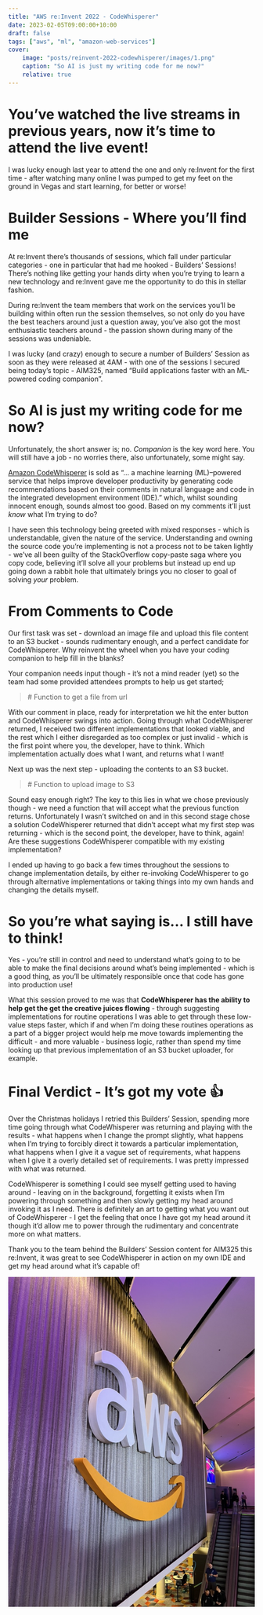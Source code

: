 ```yaml
---
title: "AWS re:Invent 2022 - CodeWhisperer"
date: 2023-02-05T09:00:00+10:00
draft: false
tags: ["aws", "ml", "amazon-web-services"]
cover:
    image: "posts/reinvent-2022-codewhisperer/images/1.png"
    caption: "So AI is just my writing code for me now?"
    relative: true
---
```


# You’ve watched the live streams in previous years, now it’s time to attend the live event!
I was lucky enough last year to attend the one and only re:Invent for the first time - after watching many online I was pumped to get my feet on the ground in Vegas and start learning, for better or worse!

# Builder Sessions - Where you’ll find me
At re:Invent there’s thousands of sessions, which fall under particular categories - one in particular that had me hooked - Builders’ Sessions!
There’s nothing like getting your hands dirty when you’re trying to learn a new technology and re:Invent gave me the opportunity to do this in stellar fashion.

During re:Invent the team members that work on the services you’ll be building within often run the session themselves, so not only do you have the best teachers around just a question away, you’ve also got the most enthusiastic teachers around - the passion shown during many of the sessions was undeniable.

I was lucky (and crazy) enough to secure a number of Builders’ Session as soon as they were released at 4AM - with one of the sessions I secured being today’s topic - AIM325, named “Build applications faster with an ML-powered coding companion”.

# So AI is just my writing code for me now?
Unfortunately, the short answer is; no. _Companion_ is the key word here. 
You will still have a job - no worries there, also unfortunately, some might say.

[Amazon CodeWhisperer](https://aws.amazon.com/codewhisperer/) is sold as “… a machine learning (ML)–powered service that helps improve developer productivity by generating code recommendations based on their comments in natural language and code in the integrated development environment (IDE).” which, whilst sounding innocent enough, sounds almost too good.
Based on my comments it’ll just _know_ what I’m trying to do?

I have seen this technology being greeted with mixed responses - which is understandable, given the nature of the service. 
Understanding and owning the source code you’re implementing is not a process not to be taken lightly - we’ve all been guilty of the StackOverflow copy-paste saga where you copy code, believing it’ll solve all your problems but instead up end up going down a rabbit hole that ultimately brings you no closer to goal of solving _your_ problem.

# From Comments to Code
Our first task was set - download an image file and upload this file content to an S3 bucket - sounds rudimentary enough, and a perfect candidate for CodeWhisperer. 
Why reinvent the wheel when you have your coding companion to help fill in the blanks?

Your companion needs input though - it’s not a mind reader (yet) so the team had some provided attendees prompts to help us get started;

> \# Function to get a file from url

With our comment in place, ready for interpretation we hit the enter button and CodeWhisperer swings into action.
Going through what CodeWhisperer returned, I received two different implementations that looked viable, and the rest which I either disregarded as too complex or just invalid - which is the first point where you, the developer, have to think.
Which implementation actually does what I want, and returns what I want!

Next up was the next step - uploading the contents to an S3 bucket.

> \# Function to upload image to S3  

Sound easy enough right?
The key to this lies in what we chose previously though - we need a function that will accept what the previous function returns.
Unfortunately I wasn’t switched on and in this second stage chose a solution CodeWhisperer returned that didn’t accept what my first step was returning - which is the second point, the developer, have to think, again!
Are these suggestions CodeWhisperer compatible with my existing implementation?

I ended up having to go back a few times throughout the sessions to change implementation details, by either re-invoking CodeWhisperer to go through alternative implementations or taking things into my own hands and changing the details myself.

# So you’re what saying is… I still have to think!
Yes - you’re still in control and need to understand what’s going to to be able to make the final decisions around what’s being implemented - which is a good thing, as you’ll be ultimately responsible once that code has gone into production use!

What this session proved to me was that **CodeWhisperer has the ability to help get the get the creative juices flowing** - through suggesting implementations for routine operations I was able to get through these low-value steps faster, which if and when I’m doing these routines operations as a part of a bigger project would help me move towards implementing the difficult - and more valuable - business logic, rather than spend my time looking up that previous implementation of an S3 bucket uploader, for example.

# Final Verdict - It’s got my vote 👍
Over the Christmas holidays I retried this Builders’ Session, spending more time going through what CodeWhisperer was returning and playing with the results - what happens when I change the prompt slightly, what happens when I’m trying to forcibly direct it towards a particular implementation, what happens when I give it a vague set of requirements, what happens when I give it a overly detailed set of requirements. I was pretty impressed with what was returned.

CodeWhisperer is something I could see myself getting used to having around - leaving on in the background, forgetting it exists when I’m powering through something and then slowly getting my head around invoking it as I need. There is definitely an art to getting what you want out of CodeWhisperer - I get the feeling that once I have got my head around it though it’d allow me to power through the rudimentary and concentrate more on what matters.

Thank you to the team behind the Builders’ Session content for AIM325 this re:Invent, it was great to see CodeWhisperer in action on my own IDE and get my head around what it’s capable of!


![0.jpeg](images/0.jpeg)